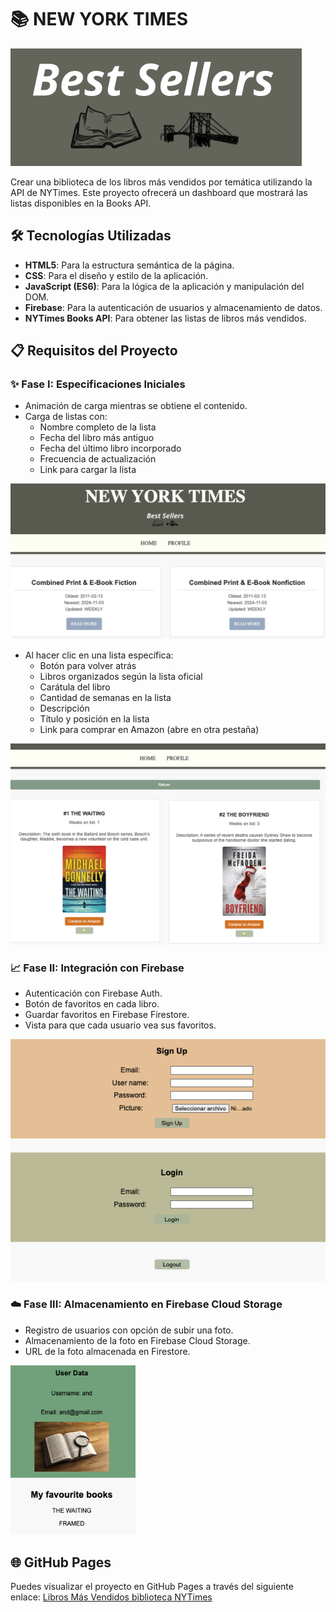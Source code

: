 # 📚 NEW YORK TIMES

![Fase I](https://raw.githubusercontent.com/Andperman/biblioteca_NYT/main/media/bestsellers.png
)

Crear una biblioteca de los libros más vendidos por temática utilizando la API de NYTimes. 
Este proyecto ofrecerá un dashboard que mostrará las listas disponibles en la Books API.


## 🛠️ Tecnologías Utilizadas

- **HTML5**: Para la estructura semántica de la página.
- **CSS**: Para el diseño y estilo de la aplicación.
- **JavaScript (ES6)**: Para la lógica de la aplicación y manipulación del DOM.
- **Firebase**: Para la autenticación de usuarios y almacenamiento de datos.
- **NYTimes Books API**: Para obtener las listas de libros más vendidos.

## 📋 Requisitos del Proyecto

### ✨ Fase I: Especificaciones Iniciales
- Animación de carga mientras se obtiene el contenido.
- Carga de listas con:
  - Nombre completo de la lista
  - Fecha del libro más antiguo
  - Fecha del último libro incorporado
  - Frecuencia de actualización
  - Link para cargar la lista
 

<img src="https://raw.githubusercontent.com/Andperman/biblioteca_NYT/main/media/R1.png" alt="Fase I" width="600"/>

- Al hacer clic en una lista específica:
  - Botón para volver atrás
  - Libros organizados según la lista oficial
  - Carátula del libro
  - Cantidad de semanas en la lista
  - Descripción
  - Título y posición en la lista
  - Link para comprar en Amazon (abre en otra pestaña)

<img src="https://raw.githubusercontent.com/Andperman/biblioteca_NYT/main/media/R2.png" alt="Fase I" width="600"/>

### 📈 Fase II: Integración con Firebase
- Autenticación con Firebase Auth.
- Botón de favoritos en cada libro.
- Guardar favoritos en Firebase Firestore.
- Vista para que cada usuario vea sus favoritos.
<img src="https://raw.githubusercontent.com/Andperman/biblioteca_NYT/main/media/R3.png" alt="Fase I" width="600"/>

### ☁️ Fase III: Almacenamiento en Firebase Cloud Storage

- Registro de usuarios con opción de subir una foto.
- Almacenamiento de la foto en Firebase Cloud Storage.
- URL de la foto almacenada en Firestore.

<img src="https://raw.githubusercontent.com/Andperman/biblioteca_NYT/main/media/R4.png" alt="FaseIII " width="200"/>

## 🌐 GitHub Pages

Puedes visualizar el proyecto en GitHub Pages a través del siguiente enlace: [Libros Más Vendidos biblioteca NYTimes](https://andperman.github.io/biblioteca_NYT/registro.html) 
